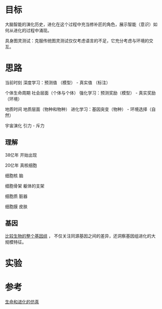 
# 目标
大脑智能的演化历史，进化在这个过程中充当修补匠的角色，展示智能（意识）如何从进化的过程中涌现。

具身图灵测试：克服传统图灵测试仅仅考虑语言的不足，它充分考虑与环境的交互。


# 思路
当前时刻
深度学习：预测值 （模型）  - 真实值  （标注）

个体生命周期
社会层面（个体与个体）
强化学习：预测奖励（模型） - 真实奖励（环境）

地质时间
地质层面（物种和物种）
进化学习：基因突变（物种） - 环境选择（自然）

宇宙演化
引力 - 斥力

## 理解
38亿年  开始出现

20亿年  真核细胞

细胞核  脑

细胞骨架  躯体的支架

细胞质  脏器

细胞膜  皮肤


## 基因
[比较生物的整个基因组](https://ww2.mathworks.cn/help/bioinfo/ug/comparing-whole-genomes.html?searchHighlight=evolution&s_tid=srchtitle_evolution_7) ， 
不仅关注同源基因之间的差异，还洞察基因组进化的大规模特征。


# 实验

# 参考

[生命和进化的仿真](https://github.com/Patryk27/shorelark) 



